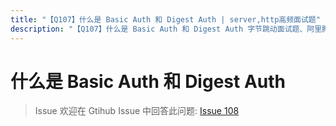 ```yaml
---
title: "【Q107】什么是 Basic Auth 和 Digest Auth | server,http高频面试题"
description: "【Q107】什么是 Basic Auth 和 Digest Auth 字节跳动面试题、阿里腾讯面试题、美团小米面试题。"
---
```


# 什么是 Basic Auth 和 Digest Auth

> Issue
> 欢迎在 Gtihub Issue 中回答此问题: [Issue 108](https://github.com/shfshanyue/Daily-Question/issues/108)
